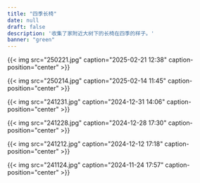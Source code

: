 ```yaml
---
title: "四季长椅"
date: null
draft: false
description: '收集了家附近大树下的长椅在四季的样子。'
banner: "green"
---
```

{{< img src="250221.jpg" caption="2025-02-21 12:38" caption-position="center" >}}

{{< img src="250214.jpg" caption="2025-02-14 11:45" caption-position="center" >}}

{{< img src="241231.jpg" caption="2024-12-31 14:06" caption-position="center" >}}

{{< img src="241228.jpg" caption="2024-12-28 17:30" caption-position="center" >}}

{{< img src="241212.jpg" caption="2024-12-12 17:18" caption-position="center" >}}

{{< img src="241124.jpg" caption="2024-11-24 17:57" caption-position="center" >}}
